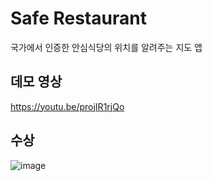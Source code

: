 # Safe Restaurant
국가에서 인증한 안심식당의 위치를 알려주는 지도 앱

## 데모 영상
https://youtu.be/projIR1rjQo


## 수상
![image](https://user-images.githubusercontent.com/20037035/120251477-9981e880-c2bc-11eb-8d13-b00c639a7e26.png)
